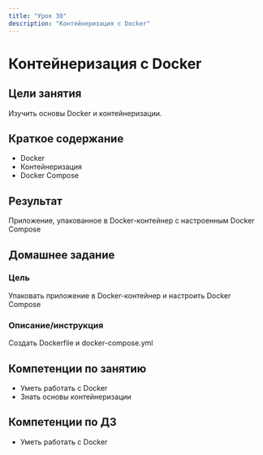 ```yaml
---
title: "Урок 30"
description: "Контейнеризация с Docker"
---
```


# Контейнеризация с Docker

<!-- s -->

## Цели занятия

Изучить основы Docker и контейнеризации.

<!-- s -->

## Краткое содержание

- Docker
- Контейнеризация
- Docker Compose

<!-- s -->

## Результат

Приложение, упакованное в Docker-контейнер с настроенным Docker Compose

<!-- s -->

## Домашнее задание

<!-- v -->

### Цель

Упаковать приложение в Docker-контейнер и настроить Docker Compose

<!-- v -->

### Описание/инструкция

Создать Dockerfile и docker-compose.yml

<!-- s -->

## Компетенции по занятию

- Уметь работать с Docker
- Знать основы контейнеризации

<!-- s -->

## Компетенции по ДЗ

- Уметь работать с Docker
